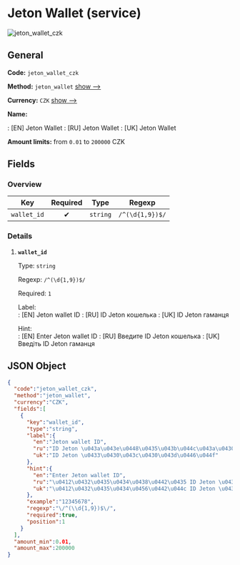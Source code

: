 
# Jeton Wallet (service) 
![jeton_wallet_czk](https://static.openfintech.io/payout_methods/jeton_wallet_czk/logo.svg?w=400&c=v0.59.26#w24)  

## General 
 
**Code:** `jeton_wallet_czk` 
 
**Method:** `jeton_wallet` [show -->](/payout-methods/jeton_wallet/) 
 
**Currency:** `CZK` [show -->](/currencies/CZK/) 
 
**Name:** 
 
:	[EN] Jeton Wallet 
:	[RU] Jeton Wallet 
:	[UK] Jeton Wallet 
 
**Amount limits:** from `0.01` to `200000` CZK 

## Fields 

### Overview 

|Key|Required|Type|Regexp| 
|:---:|:---:|:---:|:---:| 
|`wallet_id`|✔|`string`|`/^(\d{1,9})$/`| 
 

### Details 
 
1. **`wallet_id`** 
 
	Type: `string` 
 
	Regexp: `/^(\d{1,9})$/` 
 
	Required: `1` 
 
	Label:  
	: [EN] Jeton wallet ID 
	: [RU] ID Jeton кошелька 
	: [UK] ID Jeton гаманця 
 
	Hint:  
	: [EN] Enter Jeton wallet ID 
	: [RU] Введите ID Jeton кошелька 
	: [UK] Введіть ID Jeton гаманця 
 

## JSON Object 

```json
{
  "code":"jeton_wallet_czk",
  "method":"jeton_wallet",
  "currency":"CZK",
  "fields":[
    {
      "key":"wallet_id",
      "type":"string",
      "label":{
        "en":"Jeton wallet ID",
        "ru":"ID Jeton \u043a\u043e\u0448\u0435\u043b\u044c\u043a\u0430",
        "uk":"ID Jeton \u0433\u0430\u043c\u0430\u043d\u0446\u044f"
      },
      "hint":{
        "en":"Enter Jeton wallet ID",
        "ru":"\u0412\u0432\u0435\u0434\u0438\u0442\u0435 ID Jeton \u043a\u043e\u0448\u0435\u043b\u044c\u043a\u0430",
        "uk":"\u0412\u0432\u0435\u0434\u0456\u0442\u044c ID Jeton \u0433\u0430\u043c\u0430\u043d\u0446\u044f"
      },
      "example":"12345678",
      "regexp":"\/^(\\d{1,9})$\/",
      "required":true,
      "position":1
    }
  ],
  "amount_min":0.01,
  "amount_max":200000
}
```  
